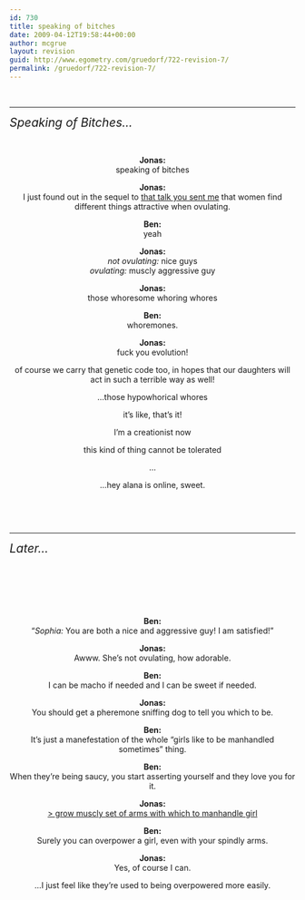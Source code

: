 ```yaml
---
id: 730
title: speaking of bitches
date: 2009-04-12T19:58:44+00:00
author: mcgrue
layout: revision
guid: http://www.egometry.com/gruedorf/722-revision-7/
permalink: /gruedorf/722-revision-7/
---
```

 

* * *

<span style="font-size: 150%;"><em>Speaking of Bitches&#8230;</em></span></p> 

 

<p style="text-align: center; ">
  <strong> Jonas:</strong><br /> speaking of bitches
</p>

<p style="text-align: center; ">
  <strong> Jonas:</strong><br /> I just found out in the sequel to <a href="http://www.boingboing.net/2009/03/13/stanfords-sapolsky-o.html" target="_blank">that talk you sent me</a> that women find different things attractive when ovulating.
</p>

<p style="text-align: center; ">
  <strong> Ben:</strong><br /> yeah
</p>

<p style="text-align: center; ">
  <strong> Jonas:</strong><br /> <em> not ovulating:</em> nice guys<br /> <em> ovulating:</em> muscly aggressive guy
</p>

<p style="text-align: center; ">
  <strong>Jonas:</strong><br /> those whoresome whoring whores
</p>

<p style="text-align: center; ">
  <strong> Ben:</strong><br /> whoremones.
</p>

<p style="text-align: center; ">
  <strong>Jonas:</strong><br /> fuck you evolution!
</p>

<p style="text-align: center; ">
  of course we carry that genetic code too, in hopes that our daughters will act in such a terrible way as well!
</p>

<p style="text-align: center; ">
  &#8230;those hypowhorical whores
</p>

<p style="text-align: center; ">
  it&#8217;s like, that&#8217;s it!
</p>

<p style="text-align: center; ">
  I&#8217;m a creationist now
</p>

<p style="text-align: center; ">
  this kind of thing cannot be tolerated
</p>

<p style="text-align: center; ">
  &#8230;
</p>

<p style="text-align: center; ">
  &#8230;hey alana is online, sweet.
</p>

<p style="text-align: center; ">
  <!--more-->
</p>

 

 

* * *

<span style="font-size: 150%;"><em>Later&#8230;</em></span></p> 

 

 

 

<p style="text-align: center; ">
  <strong>Ben:</strong><br /> &#8220;<em>Sophia:</em> You are both a nice and aggressive guy! I am satisfied!&#8221;
</p>

<p style="text-align: center; ">
  <strong>Jonas:</strong><br /> Awww. She&#8217;s not ovulating, how adorable.
</p>

<p style="text-align: center; ">
  <strong>Ben:</strong><br /> I can be macho if needed and I can be sweet if needed.
</p>

<p style="text-align: center; ">
  <strong>Jonas:</strong><br /> You should get a pheremone sniffing dog to tell you which to be.
</p>

<p style="text-align: center; ">
  <strong>Ben:</strong><br /> It&#8217;s just a manefestation of the whole &#8220;girls like to be manhandled sometimes&#8221; thing.
</p>

<p style="text-align: center; ">
  <strong>Ben:</strong><br /> When they&#8217;re being saucy, you start asserting yourself and they love you for it.
</p>

<p style="text-align: center; ">
  <strong>Jonas:</strong><br /> <a href="http://www.mspaintadventures.com/?s=4&p=000220" target="_blank">> grow muscly set of arms with which to manhandle girl</a>
</p>

<p style="text-align: center; ">
  <strong>Ben:</strong><br /> Surely you can overpower a girl, even with your spindly arms.
</p>

<p style="text-align: center; ">
  <strong>Jonas:</strong><br /> Yes, of course I can.
</p>

<p style="text-align: center; ">
  &#8230;I just feel like they&#8217;re used to being overpowered more easily.
</p>